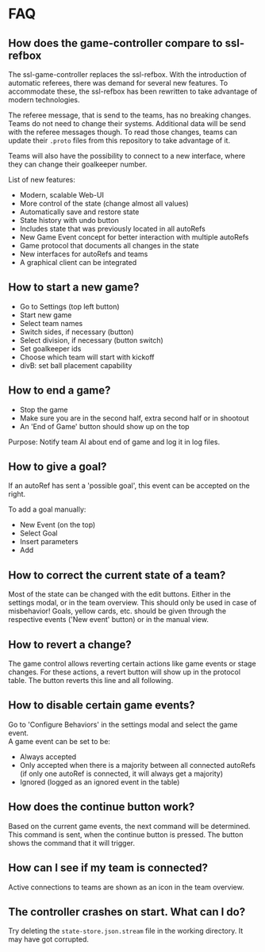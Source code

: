 # FAQ

## How does the game-controller compare to ssl-refbox
The ssl-game-controller replaces the ssl-refbox. With the introduction of automatic referees, there was demand for several new features. To accommodate these, the ssl-refbox has been rewritten to take advantage of modern technologies.

The referee message, that is send to the teams, has no breaking changes. Teams do not need to change their systems. Additional data will be send with the referee messages though. To read those changes, teams can update their `.proto` files from this repository to take advantage of it.

Teams will also have the possibility to connect to a new interface, where they can change their goalkeeper number.

List of new features:
* Modern, scalable Web-UI
* More control of the state (change almost all values)
* Automatically save and restore state
* State history with undo button
* Includes state that was previously located in all autoRefs
* New Game Event concept for better interaction with multiple autoRefs
* Game protocol that documents all changes in the state
* New interfaces for autoRefs and teams
* A graphical client can be integrated

## How to start a new game?
* Go to Settings (top left button)
* Start new game
* Select team names
* Switch sides, if necessary (button)
* Select division, if necessary (button switch)
* Set goalkeeper ids
* Choose which team will start with kickoff
* divB: set ball placement capability

## How to end a game?
* Stop the game
* Make sure you are in the second half, extra second half or in shootout
* An 'End of Game' button should show up on the top

Purpose: Notify team AI about end of game and log it in log files.

## How to give a goal?
If an autoRef has sent a 'possible goal', this event can be accepted on the right.

To add a goal manually:
* New Event (on the top)
* Select Goal
* Insert parameters
* Add

## How to correct the current state of a team?
Most of the state can be changed with the edit buttons. Either in the settings modal, or in the team overview.
This should only be used in case of misbehavior! Goals, yellow cards, etc. should be given through the respective events ('New event' button) or in the manual view.

## How to revert a change?
The game control allows reverting certain actions like game events or stage changes. For these actions, a revert button will show up in the protocol table.
The button reverts this line and all following.

## How to disable certain game events?
Go to 'Configure Behaviors' in the settings modal and select the game event.  
A game event can be set to be:
* Always accepted
* Only accepted when there is a majority between all connected autoRefs (if only one autoRef is connected, it will always get a majority)
* Ignored (logged as an ignored event in the table)

## How does the continue button work?
Based on the current game events, the next command will be determined.
This command is sent, when the continue button is pressed.
The button shows the command that it will trigger.

## How can I see if my team is connected?
Active connections to teams are shown as an icon in the team overview.

## The controller crashes on start. What can I do?
Try deleting the `state-store.json.stream` file in the working directory. It may have got corrupted.
